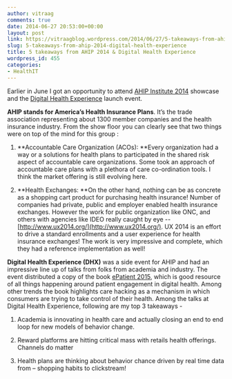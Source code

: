 ```yaml
---
author: vitraag
comments: true
date: 2014-06-27 20:53:00+00:00
layout: post
link: https://vitraagblog.wordpress.com/2014/06/27/5-takeaways-from-ahip-2014-digital-health-experience/
slug: 5-takeaways-from-ahip-2014-digital-health-experience
title: 5 takeaways from AHIP 2014 & Digital Health Experience
wordpress_id: 455
categories:
- HealthIT
---
```


Earlier in June I got an opportunity to attend [AHIP Institute 2014](http://www.ahip.org/Conferences/Institute2014/) showcase and the [Digital Health Experience](http://digitalhealthx.com/) launch event.

 

**AHIP stands for America’s Health Insurance Plans**. It’s the trade association representing about 1300 member companies and the health insurance industry. From the show floor you can clearly see that two things were on top of the mind for this group :

 

  
  1. **Accountable Care Organization (ACOs): **Every organization had a way or a solutions for health plans to participated in the shared risk aspect of accountable care organizations. Some took an approach of accountable care plans with a plethora of care co-ordination tools. I think the market offering is still evolving here.
   
  2. **Health Exchanges: **On the other hand, nothing can be as concrete as a shopping cart product for purchasing health insurance! Number of companies had private, public and employer enabled health insurance exchanges. However the work for public organization like ONC, and others with agencies like IDEO really caught by eye -- [http://www.ux2014.org/](http://www.ux2014.org/). UX 2014 is an effort to drive a standard enrollments and a user experience for health insurance exchanges! The work is very impressive and complete, which they had a reference implementation as well!
 

**Digital Health Experience (DHX)** was a side event for AHIP and had an impressive line up of talks from folks from academia and industry. The event distributed a copy of the book [ePatient 2015](http://epatient2015.com/), which is good resource of all things happening around patient engagement in digital health. Among other trends the book highlights care hacking as a mechanism in which consumers are trying to take control of their health. Among the talks at Digital Health Experience, following are my top 3 takeaways -

 

  
  1. Academia is innovating in health care and actually closing an end to end loop for new models of behavior change. 
   
  2. Reward platforms are hitting critical mass with retails health offerings. Channels do matter
   
  3. Health plans are thinking about behavior chance driven by real time data from – shopping habits to clickstream!

